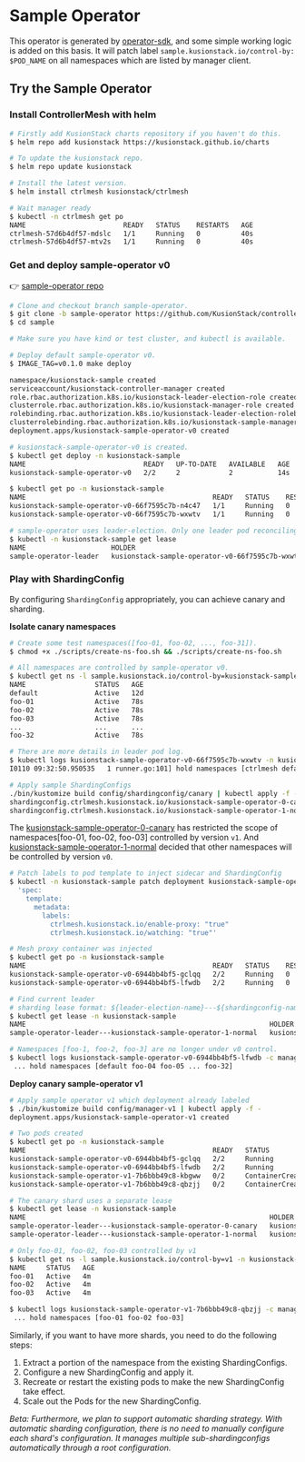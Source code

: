 
# Sample Operator

This operator is generated by [operator-sdk](https://sdk.operatorframework.io/docs/building-operators/golang/installation/), and some simple working logic is added on this basis.
It will patch label `sample.kusionstack.io/control-by: $POD_NAME` on all namespaces which are listed by manager client.

## Try the Sample Operator
### Install ControllerMesh with helm

```bash
# Firstly add KusionStack charts repository if you haven't do this.
$ helm repo add kusionstack https://kusionstack.github.io/charts

# To update the kusionstack repo.
$ helm repo update kusionstack

# Install the latest version.
$ helm install ctrlmesh kusionstack/ctrlmesh

# Wait manager ready
$ kubectl -n ctrlmesh get po
NAME                        READY   STATUS    RESTARTS   AGE
ctrlmesh-57d6b4df57-mdslc   1/1     Running   0          40s
ctrlmesh-57d6b4df57-mtv2s   1/1     Running   0          40s
```

### Get and deploy sample-operator v0

👉 [sample-operator repo](https://github.com/KusionStack/controller-mesh/tree/sample-operator)
```bash
# Clone and checkout branch sample-operator.
$ git clone -b sample-operator https://github.com/KusionStack/controller-mesh.git
$ cd sample

# Make sure you have kind or test cluster, and kubectl is available.

# Deploy default sample-operator v0.
$ IMAGE_TAG=v0.1.0 make deploy

namespace/kusionstack-sample created
serviceaccount/kusionstack-controller-manager created
role.rbac.authorization.k8s.io/kusionstack-leader-election-role created
clusterrole.rbac.authorization.k8s.io/kusionstack-manager-role created
rolebinding.rbac.authorization.k8s.io/kusionstack-leader-election-rolebinding created
clusterrolebinding.rbac.authorization.k8s.io/kusionstack-sample-manager-rolebinding created
deployment.apps/kusionstack-sample-operator-v0 created

# kusionstack-sample-operator-v0 is created.
$ kubectl get deploy -n kusionstack-sample     
NAME                             READY   UP-TO-DATE   AVAILABLE   AGE
kusionstack-sample-operator-v0   2/2     2            2           14s

$ kubectl get po -n kusionstack-sample  
NAME                                              READY   STATUS    RESTARTS   AGE
kusionstack-sample-operator-v0-66f7595c7b-n4c47   1/1     Running   0          50s
kusionstack-sample-operator-v0-66f7595c7b-wxwtv   1/1     Running   0          50s

# sample-operator uses leader-election. Only one leader pod reconciling.
$ kubectl -n kusionstack-sample get lease 
NAME                     HOLDER                                                                                 AGE
sample-operator-leader   kusionstack-sample-operator-v0-66f7595c7b-wxwtv_c0ed684d-f332-47f6-890c-dd7e489486f2   53
```
### Play with ShardingConfig

By configuring `ShardingConfig` appropriately, you can achieve canary and sharding.

**Isolate canary namespaces**
```bash
# Create some test namespaces([foo-01, foo-02, ..., foo-31]).
$ chmod +x ./scripts/create-ns-foo.sh && ./scripts/create-ns-foo.sh

# All namespaces are controlled by sample-operator v0.
$ kubectl get ns -l sample.kusionstack.io/control-by=kusionstack-sample-operator-v0-66f7595c7b-wxwtv                                               
NAME                 STATUS   AGE
default              Active   12d
foo-01               Active   78s
foo-02               Active   78s
foo-03               Active   78s
...                  ...      ...
foo-32               Active   78s

# There are more details in leader pod log.
$ kubectl logs kusionstack-sample-operator-v0-66f7595c7b-wxwtv -n kusionstack-sample | grep "hold namespaces"
I0110 09:32:50.950535   1 runner.go:101] hold namespaces [ctrlmesh default foo-01 foo-02 foo-03 foo-04 foo-05 foo-06 foo-07 foo-08 foo-09 foo-10 foo-11 foo-12 foo-13 foo-14 foo-15 foo-16 foo-17 foo-18 foo-19 foo-20 foo-21 foo-22 foo-23 foo-24 foo-25 foo-26 foo-27 foo-28 foo-29 foo-30 foo-31 foo-32 kusionstack-sample kusionstack-system local-path-storage]

# Apply sample ShardingConfigs
./bin/kustomize build config/shardingconfig/canary | kubectl apply -f -
shardingconfig.ctrlmesh.kusionstack.io/kusionstack-sample-operator-0-canary created
shardingconfig.ctrlmesh.kusionstack.io/kusionstack-sample-operator-1-normal created
```

The [kusionstack-sample-operator-0-canary](https://github.com/KusionStack/controller-mesh/blob/sample-operator/sample/config/shardingconfig/canary/shardingconfig-canary.yaml) has restricted the scope of namespaces[foo-01, foo-02, foo-03] controlled by version `v1`.
And [kusionstack-sample-operator-1-normal](https://github.com/KusionStack/controller-mesh/blob/sample-operator/sample/config/shardingconfig/canary/shardingconfig-normal.yaml) decided that other namespaces will be controlled by version `v0`.
```bash
# Patch labels to pod template to inject sidecar and ShardingConfig
$ kubectl -n kusionstack-sample patch deployment kusionstack-sample-operator-v0 --type=strategic --patch \
  'spec:
    template:
      metadata:
        labels:
          ctrlmesh.kusionstack.io/enable-proxy: "true"
          ctrlmesh.kusionstack.io/watching: "true"'

# Mesh proxy container was injected
$ kubectl get po -n kusionstack-sample
NAME                                              READY   STATUS    RESTARTS   AGE
kusionstack-sample-operator-v0-6944bb4bf5-gclqq   2/2     Running   0          30s
kusionstack-sample-operator-v0-6944bb4bf5-lfwdb   2/2     Running   0          41s

# Find current leader
# sharding lease format: ${leader-election-name}---${shardingconfig-name}
$ kubectl get lease -n kusionstack-sample
NAME                                                            HOLDER                                                                                 AGE
sample-operator-leader---kusionstack-sample-operator-1-normal   kusionstack-sample-operator-v0-6944bb4bf5-lfwdb_497a7962-a5f1-465e-b8ef-6e35660c63f4   32s

# Namespaces [foo-1, foo-2, foo-3] are no longer under v0 control.
$ kubectl logs kusionstack-sample-operator-v0-6944bb4bf5-lfwdb -c manager | grep "namespaces"
 ... hold namespaces [default foo-04 foo-05 ... foo-32]

```

**Deploy canary sample-operator v1**

```bash
# Apply sample operator v1 which deployment already labeled
$ ./bin/kustomize build config/manager-v1 | kubectl apply -f - 
deployment.apps/kusionstack-sample-operator-v1 created

# Two pods created
$ kubectl get po -n kusionstack-sample
NAME                                              READY   STATUS              RESTARTS   AGE
kusionstack-sample-operator-v0-6944bb4bf5-gclqq   2/2     Running             0          4m
kusionstack-sample-operator-v0-6944bb4bf5-lfwdb   2/2     Running             0          4m
kusionstack-sample-operator-v1-7b6bbb49c8-kbgww   0/2     ContainerCreating   0          3s
kusionstack-sample-operator-v1-7b6bbb49c8-qbzjj   0/2     ContainerCreating   0          3s

# The canary shard uses a separate lease
$ kubectl get lease -n kusionstack-sample 
NAME                                                            HOLDER                                                                                 AGE
sample-operator-leader---kusionstack-sample-operator-0-canary   kusionstack-sample-operator-v1-7b6bbb49c8-qbzjj_64272983-c59a-4574-933d-7d5fea7a1e35   15s
sample-operator-leader---kusionstack-sample-operator-1-normal   kusionstack-sample-operator-v0-6944bb4bf5-lfwdb_497a7962-a5f1-465e-b8ef-6e35660c63f4   4m

# Only foo-01, foo-02, foo-03 controlled by v1
$ kubectl get ns -l sample.kusionstack.io/control-by=v1 -n kusionstack-sample
NAME     STATUS   AGE
foo-01   Active   4m
foo-02   Active   4m
foo-03   Active   4m

$ kubectl logs kusionstack-sample-operator-v1-7b6bbb49c8-qbzjj -c manager | grep namespaces
 ... hold namespaces [foo-01 foo-02 foo-03]
```
Similarly, if you want to have more shards, you need to do the following steps:
1. Extract a portion of the namespace from the existing ShardingConfigs.
2. Configure a new ShardingConfig and apply it.
3. Recreate or restart the existing pods to make the new ShardingConfig take effect.
4. Scale out the Pods for the new ShardingConfig.

*Beta: Furthermore, we plan to support automatic sharding strategy. With automatic sharding configuration, there is no need to manually configure each shard's configuration. It manages multiple sub-shardingconfigs automatically through a root configuration.*